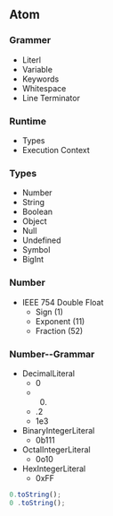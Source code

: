 ## Atom

### Grammer
- Literl
- Variable
- Keywords
- Whitespace
- Line Terminator

### Runtime
- Types
- Execution Context

### Types
- Number
- String
- Boolean
- Object
- Null
- Undefined
- Symbol
- BigInt

### Number
- IEEE 754 Double Float
  - Sign (1)
  - Exponent (11)
  - Fraction (52)

### Number--Grammar
- DecimalLiteral
  - 0
  - 0.
  - .2
  - 1e3
- BinaryIntegerLiteral
  - 0b111
- OctalIntegerLiteral
  - 0o10
- HexIntegerLiteral
  - 0xFF

```js
0.toString();
0 .toString();
```
